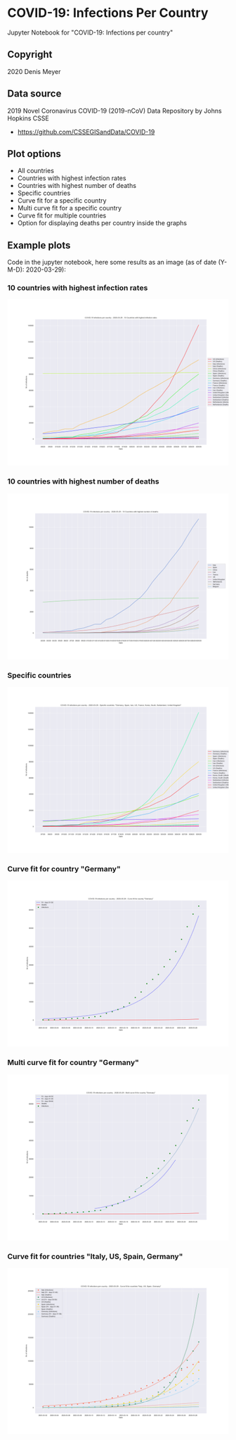 # COVID-19: Infections Per Country

Jupyter Notebook for "COVID-19: Infections per country"


## Copyright

2020 Denis Meyer


## Data source

2019 Novel Coronavirus COVID-19 (2019-nCoV) Data Repository by Johns Hopkins CSSE

* https://github.com/CSSEGISandData/COVID-19


## Plot options

* All countries
* Countries with highest infection rates
* Countries with highest number of deaths
* Specific countries
* Curve fit for a specific country
* Multi curve fit for a specific country
* Curve fit for multiple countries
* Option for displaying deaths per country inside the graphs


## Example plots

Code in the jupyter notebook, here some results as an image (as of date (Y-M-D): 2020-03-29):

### 10 countries with highest infection rates

![](images/2020-03-29/10-Countries-with-highest-infection-rates.png?raw=true)

### 10 countries with highest number of deaths

![](images/2020-03-29/10-Countries-with-highest-number-of-deaths.png?raw=true)

### Specific countries

![](images/2020-03-29/Specific-Countries-Germany-Spain-Iran-US-France-Korea-South-Switzerland-UnitedKingdom.png?raw=true)

### Curve fit for country "Germany"

![](images/2020-03-29/Curve-Fit-Germany.png?raw=true)

### Multi curve fit for country "Germany"

![](images/2020-03-29/Multi-Curve-Fit-Germany.png?raw=true)

### Curve fit for countries "Italy, US, Spain, Germany"

![](images/2020-03-29/Curve-Fit-Italy-US-Spain-Germany.png?raw=true)
